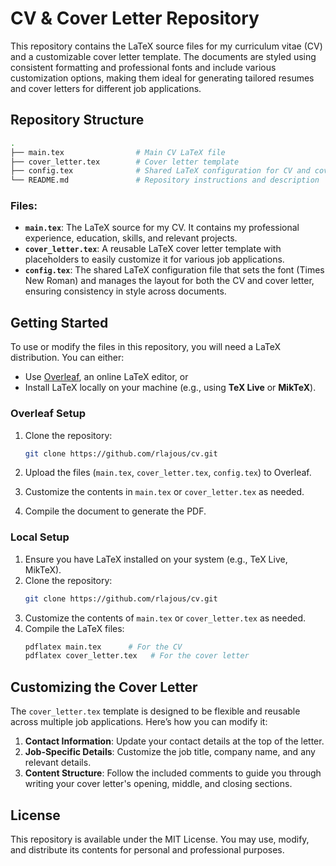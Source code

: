 # CV & Cover Letter Repository

This repository contains the LaTeX source files for my curriculum vitae (CV) and a customizable cover letter template. The documents are styled using consistent formatting and professional fonts and include various customization options, making them ideal for generating tailored resumes and cover letters for different job applications.

## Repository Structure

```bash
.
├── main.tex                # Main CV LaTeX file
├── cover_letter.tex        # Cover letter template
├── config.tex              # Shared LaTeX configuration for CV and cover letter
└── README.md               # Repository instructions and description
```

### Files:

- **`main.tex`**: The LaTeX source for my CV. It contains my professional experience, education, skills, and relevant projects.
- **`cover_letter.tex`**: A reusable LaTeX cover letter template with placeholders to easily customize it for various job applications.
- **`config.tex`**: The shared LaTeX configuration file that sets the font (Times New Roman) and manages the layout for both the CV and cover letter, ensuring consistency in style across documents.

## Getting Started

To use or modify the files in this repository, you will need a LaTeX distribution. You can either:
- Use [Overleaf](https://www.overleaf.com/), an online LaTeX editor, or
- Install LaTeX locally on your machine (e.g., using **TeX Live** or **MikTeX**).

### Overleaf Setup

1. Clone the repository:
    ```bash
    git clone https://github.com/rlajous/cv.git
    ```

2. Upload the files (`main.tex`, `cover_letter.tex`, `config.tex`) to Overleaf.
3. Customize the contents in `main.tex` or `cover_letter.tex` as needed.
4. Compile the document to generate the PDF.

### Local Setup

1. Ensure you have LaTeX installed on your system (e.g., TeX Live, MikTeX).
2. Clone the repository:
    ```bash
    git clone https://github.com/rlajous/cv.git
    ```
3. Customize the contents of `main.tex` or `cover_letter.tex` as needed.
4. Compile the LaTeX files:
    ```bash
    pdflatex main.tex      # For the CV
    pdflatex cover_letter.tex   # For the cover letter
    ```

## Customizing the Cover Letter

The `cover_letter.tex` template is designed to be flexible and reusable across multiple job applications. Here’s how you can modify it:

1. **Contact Information**: Update your contact details at the top of the letter.
2. **Job-Specific Details**: Customize the job title, company name, and any relevant details.
3. **Content Structure**: Follow the included comments to guide you through writing your cover letter's opening, middle, and closing sections.

## License

This repository is available under the MIT License. You may use, modify, and distribute its contents for personal and professional purposes.
